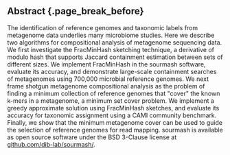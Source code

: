 ## Abstract {.page_break_before}

The identification of reference genomes and taxonomic labels from
metagenome data underlies many microbiome studies. Here we describe
two algorithms for compositional analysis of metagenome sequencing
data. We first investigate the FracMinHash sketching technique, a
derivative of modulo hash that supports Jaccard containment estimation
between sets of different sizes.  We implement FracMinHash in the
sourmash software, evaluate its accuracy, and demonstrate large-scale
containment searches of metagenomes using 700,000 microbial reference
genomes.  We next frame shotgun metagenome compositional analysis as
the problem of finding a minimum collection of reference genomes that
"cover" the known k-mers in a metagenome, a minimum set cover problem.
We implement a greedy approximate solution using FracMinHash sketches,
and evaluate its accuracy for taxonomic assignment using a CAMI
community benchmark.  Finally, we show that the minimum metagenome
cover can be used to guide the selection of reference genomes for read
mapping.  sourmash is available as open source software under the BSD 3-Clause
license at
[github.com/dib-lab/sourmash/](https://github.com/dib-lab/sourmash/).
